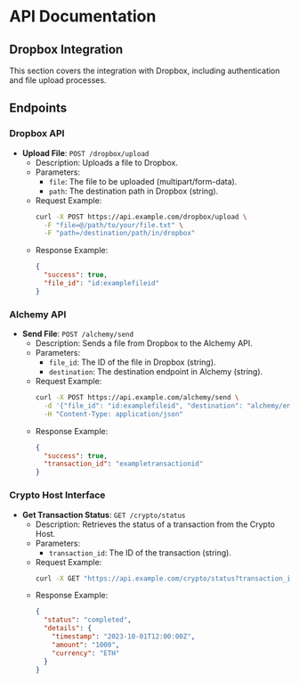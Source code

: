 # API Documentation

## Dropbox Integration
This section covers the integration with Dropbox, including authentication and file upload processes.

## Endpoints

### Dropbox API
- **Upload File**: `POST /dropbox/upload`
  - Description: Uploads a file to Dropbox.
  - Parameters:
    - `file`: The file to be uploaded (multipart/form-data).
    - `path`: The destination path in Dropbox (string).
  - Request Example:
    ```bash
    curl -X POST https://api.example.com/dropbox/upload \
      -F "file=@/path/to/your/file.txt" \
      -F "path=/destination/path/in/dropbox"
    ```
  - Response Example:
    ```json
    {
      "success": true,
      "file_id": "id:examplefileid"
    }
    ```

### Alchemy API
- **Send File**: `POST /alchemy/send`
  - Description: Sends a file from Dropbox to the Alchemy API.
  - Parameters:
    - `file_id`: The ID of the file in Dropbox (string).
    - `destination`: The destination endpoint in Alchemy (string).
  - Request Example:
    ```bash
    curl -X POST https://api.example.com/alchemy/send \
      -d '{"file_id": "id:examplefileid", "destination": "alchemy/endpoint"}' \
      -H "Content-Type: application/json"
    ```
  - Response Example:
    ```json
    {
      "success": true,
      "transaction_id": "exampletransactionid"
    }
    ```

### Crypto Host Interface
- **Get Transaction Status**: `GET /crypto/status`
  - Description: Retrieves the status of a transaction from the Crypto Host.
  - Parameters:
    - `transaction_id`: The ID of the transaction (string).
  - Request Example:
    ```bash
    curl -X GET "https://api.example.com/crypto/status?transaction_id=exampletransactionid"
    ```
  - Response Example:
    ```json
    {
      "status": "completed",
      "details": {
        "timestamp": "2023-10-01T12:00:00Z",
        "amount": "1000",
        "currency": "ETH"
      }
    }
    ```
